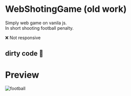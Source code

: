 # WebShotingGame (old work)

Simply web game on vanila js. <br>
In short shooting football penalty.

❌ Not responsive

## dirty code 💩

# Preview
![football](https://user-images.githubusercontent.com/38386731/155214332-2762c45e-20ca-4260-8441-d8245f58c2dc.png)
